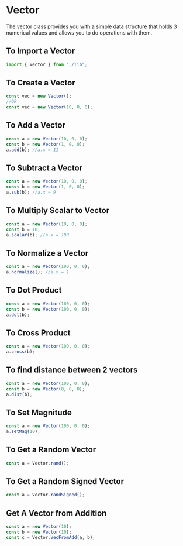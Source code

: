 # Vector

The vector class provides you with a simple data structure that holds 3 numerical values and allows you to do operations with them.

## To Import a Vector

```typescript
import { Vector } from "./lib";
```

## To Create a Vector

```typescript
const vec = new Vector();
//OR
const vec = new Vector(10, 0, 0);
```

## To Add a Vector

```typescript
const a = new Vector(10, 0, 0);
const b = new Vector(1, 0, 0);
a.add(b); //a.x = 11
```

## To Subtract a Vector

```typescript
const a = new Vector(10, 0, 0);
const b = new Vector(1, 0, 0);
a.sub(b); //a.x = 9
```

## To Multiply Scalar to Vector

```typescript
const a = new Vector(10, 0, 0);
const b = 10;
a.scalar(b); //a.x = 100
```

## To Normalize a Vector

```typescript
const a = new Vector(100, 0, 0);
a.normalize(); //a.x = 1
```

## To Dot Product

```typescript
const a = new Vector(100, 0, 0);
const b = new Vector(100, 0, 0);
a.dot(b);
```

## To Cross Product

```typescript
const a = new Vector(100, 0, 0);
a.cross(b);
```

## To find distance between 2 vectors

```typescript
const a = new Vector(100, 0, 0);
const b = new Vector(0, 0, 0);
a.dist(b);
```

## To Set Magnitude

```typescript
const a = new Vector(100, 0, 0);
a.setMag(10);
```

## To Get a Random Vector

```typescript
const a = Vector.rand();
```

## To Get a Random Signed Vector

```typescript
const a = Vector.randSigned();
```

## Get A Vector from Addition

```typescript
const a = new Vector(10);
const b = new Vector(10);
const c = Vector.VecFromAdd(a, b);
```
